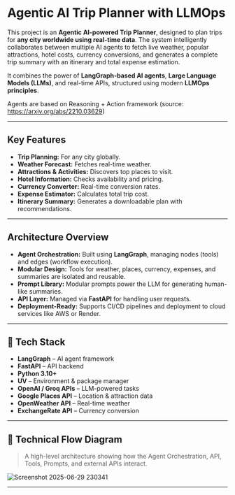 # Agentic AI Trip Planner with LLMOps

This project is an **Agentic AI-powered Trip Planner**, designed to plan trips for **any city worldwide using real-time data**. The system intelligently collaborates between multiple AI agents to fetch live weather, popular attractions, hotel costs, currency conversions, and generates a complete trip summary with an itinerary and total expense estimation.

It combines the power of **LangGraph-based AI agents**, **Large Language Models (LLMs)**, and real-time APIs, structured using modern **LLMOps principles**.

Agents are based on Reasoning + Action framework (source: https://arxiv.org/abs/2210.03629)

---

## Key Features

- **Trip Planning:** For any city globally.
- **Weather Forecast:** Fetches real-time weather.
- **Attractions & Activities:** Discovers top places to visit.
- **Hotel Information:** Checks availability and pricing.
- **Currency Converter:** Real-time conversion rates.
- **Expense Estimator:** Calculates total trip cost.
- **Itinerary Summary:** Generates a downloadable plan with recommendations.

---

## Architecture Overview

- **Agent Orchestration:** Built using **LangGraph**, managing nodes (tools) and edges (workflow execution).
- **Modular Design:** Tools for weather, places, currency, expenses, and summaries are isolated and reusable.
- **Prompt Library:** Modular prompts power the LLM for generating human-like summaries.
- **API Layer:** Managed via **FastAPI** for handling user requests.
- **Deployment-Ready:** Supports CI/CD pipelines and deployment to cloud services like AWS or Render.

---

## 🔧 Tech Stack

- **LangGraph** – AI agent framework
- **FastAPI** – API backend
- **Python 3.10+**
- **UV** – Environment & package manager
- **OpenAI / Groq APIs** – LLM-powered tasks
- **Google Places API** – Location & attraction data
- **OpenWeather API** – Real-time weather
- **ExchangeRate API** – Currency conversion

---

## 🔗 Technical Flow Diagram

> A high-level architecture showing how the Agent Orchestration, API, Tools, Prompts, and external APIs interact.

![Screenshot 2025-06-29 230341](https://github.com/user-attachments/assets/e2d0de96-31a2-4b79-a644-a9426049c040)


---

